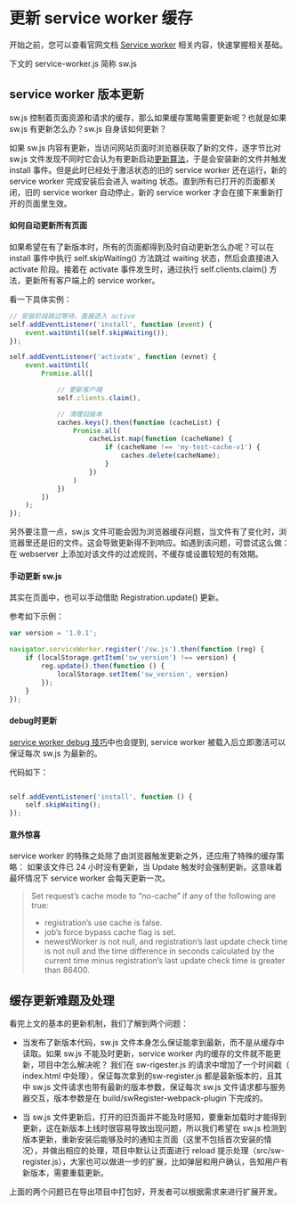 # 更新 service worker 缓存

开始之前，您可以查看官网文档 [Service worker](https://lavas.baidu.com/doc/offline-and-cache-loading/service-worker/01-service-worker-introduction) 相关内容，快速掌握相关基础。

下文的 service-worker.js 简称 sw.js

## service worker 版本更新

sw.js 控制着页面资源和请求的缓存，那么如果缓存策略需要更新呢？也就是如果 sw.js 有更新怎么办？sw.js 自身该如何更新？

如果 sw.js 内容有更新，当访问网站页面时浏览器获取了新的文件，逐字节比对 sw.js 文件发现不同时它会认为有更新启动[更新算法](https://w3c.github.io/ServiceWorker/#update-algorithm)，于是会安装新的文件并触发 install 事件。但是此时已经处于激活状态的旧的 service worker 还在运行，新的 service worker 完成安装后会进入 waiting 状态。直到所有已打开的页面都关闭，旧的 service worker 自动停止，新的 service worker 才会在接下来重新打开的页面里生效。

#### 如何自动更新所有页面

如果希望在有了新版本时，所有的页面都得到及时自动更新怎么办呢？可以在 install 事件中执行 self.skipWaiting() 方法跳过 waiting 状态，然后会直接进入 activate 阶段。接着在 activate 事件发生时，通过执行 self.clients.claim() 方法，更新所有客户端上的 service worker。

看一下具体实例：

```javascript
// 安装阶段跳过等待，直接进入 active
self.addEventListener('install', function (event) {
    event.waitUntil(self.skipWaiting());
});

self.addEventListener('activate', function (evnet) {
    event.waitUntil(
        Promise.all([

            // 更新客户端
            self.clients.claim(),

            // 清理旧版本
            caches.keys().then(function (cacheList) {
                Promise.all(
                    cacheList.map(function (cacheName) {
                        if (cacheName !== 'my-test-cache-v1') {
                            caches.delete(cacheName);
                        }
                    })
                )
            })
        ])
    );
});
```

另外要注意一点，sw.js 文件可能会因为浏览器缓存问题，当文件有了变化时，浏览器里还是旧的文件。这会导致更新得不到响应。如遇到该问题，可尝试这么做：在 webserver 上添加对该文件的过滤规则，不缓存或设置较短的有效期。


#### 手动更新 sw.js

其实在页面中，也可以手动借助 Registration.update() 更新。

参考如下示例：

```javascript
var version = '1.0.1';

navigator.serviceWorker.register('/sw.js').then(function (reg) {
    if (localStorage.getItem('sw_version') !== version) {
        reg.update().then(function () {
            localStorage.setItem('sw_version', version)
        });
    }
});
```

#### debug时更新

[service worker debug 技巧](./04-service-worker-debug.md)中也会提到, service worker 被载入后立即激活可以保证每次 sw.js 为最新的。

代码如下：

```javascript

self.addEventListener('install', function () {
    self.skipWaiting();
});

```


#### 意外惊喜

 service worker 的特殊之处除了由浏览器触发更新之外，还应用了特殊的缓存策略： 如果该文件已 24 小时没有更新，当 Update 触发时会强制更新。这意味着最坏情况下 service worker 会每天更新一次。

> Set request’s cache mode to “no-cache” if any of the following are true:
> - registration’s use cache is false.
> - job’s force bypass cache flag is set.
> - newestWorker is not null, and registration’s last update check time is not null and the time difference in seconds calculated by the current time minus registration’s last update check time is greater than 86400.



## 缓存更新难题及处理

看完上文的基本的更新机制，我们了解到两个问题：
* 当发布了新版本代码，sw.js 文件本身怎么保证能拿到最新，而不是从缓存中读取。如果 sw.js 不能及时更新，service worker 内的缓存的文件就不能更新，项目中怎么解决呢？
我们在 sw-rigester.js 的请求中增加了一个时间戳（ index.html 中处理），保证每次拿到的sw-register.js 都是最新版本的，且其中 sw.js 文件请求也带有最新的版本参数，保证每次 sw.js 文件请求都与服务器交互，版本参数是在 build/swRegister-webpack-plugin 下完成的。

* 当 sw.js 文件更新后，打开的旧页面并不能及时感知，要重新加载时才能得到更新，这在新版本上线时很容易导致出现问题，所以我们希望在 sw.js 检测到版本更新，重新安装后能够及时的通知主页面（这里不包括首次安装的情况），并做出相应的处理，项目中默认让页面进行 reload 提示处理（src/sw-register.js），大家也可以做进一步的扩展，比如弹层和用户确认，告知用户有新版本，需要重载更新。

上面的两个问题已在导出项目中打包好，开发者可以根据需求来进行扩展开发。









